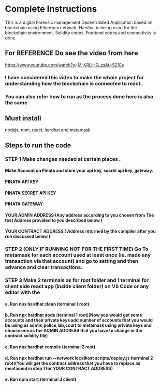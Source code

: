 # Complete Instructions

This is a digital Forensic management Decentralized Application based on blockchain using Ethereum network. 
Hardhat is being used for the blockchain environment. 
Solidity codes, Frontend codes and connectivity is done. 

## For REFERENCE Do see the video from here 
https://www.youtube.com/watch?v=M-KRLlHG_zs&t=5210s
### I have considered this video to make the whole project for understanding how the blockchain is connected to react.
### You can also refer how to run as the process done here is also the same

## Must install

nodejs,
npm,
react,
hardhat and
metamask

## Steps to run the code

### STEP 1 Make changes needed at certain places .

####  Make Account on Pinata and store your api key, secret api key, gateway.

#### PINATA API KEY
#### PINATA SECRET API KEY
#### PINATA GATEWAY

#### YOUR ADMIN ADDRESS (Any address according to you chosen from The test Address provided to you described below )
#### YOUR CONTRACT ADDRESS ( Address returned by the compiler after you run discussed below )

### STEP 2 (ONLY IF RUNNING NOT FOR THE FIRST TIME) Go To metamask for each account used at least once (ie. made any transaction via that account)  and go to setting and then advance and clear transactions.

### STEP 3  Make 2 terminals as for root folder and 1 terminal for client side react app (inside client folder) on VS Code or any editor with the

#### a. Run npx hardhat clean (terminal 1 root)
#### b. Run npx hardhat node (terminal 1 root)(Now you would get some accounts and their private keys add number of accounts that you would be using as admin,police,lab,court to metamask using private keys and choose one as the ADMIN ADDRESS that you have to change in the contract solidity file)
#### c. Run npx hardhat compile (terminal 2 root)
#### d. Run npx hardhat run --network localhost scripts/deploy.js (terminal 2 root)(You will get the contract address that you have to replace as mentioned in step 1 for YOUR CONTRACT ADDRESS)
#### e. Run npm start (terminal 3 client)
